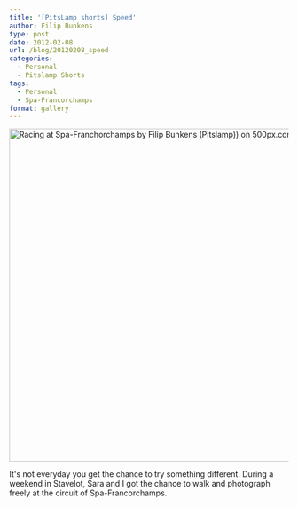```yaml
---
title: '[PitsLamp shorts] Speed'
author: Filip Bunkens
type: post
date: 2012-02-08
url: /blog/20120208_speed
categories:
  - Personal
  - Pitslamp Shorts
tags:
  - Personal
  - Spa-Francorchamps
format: gallery
---
```

[<img src="http://pcdn.500px.net/3511103/0d8e554b2ea76360235654ed2fdecf1158fd6ef6/4.jpg" alt="Racing at Spa-Franchorchamps by Filip Bunkens (Pitslamp)) on 500px.com" width="600" />][1]

It's not everyday you get the chance to try something different. During a weekend in Stavelot, Sara and I got the chance to walk and photograph freely at the circuit of Spa-Francorchamps.

 [1]: http://500px.com/photo/3511103
